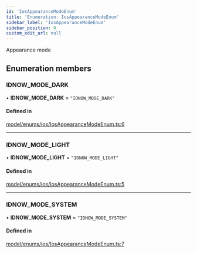```yaml
---
id: 'IosAppearanceModeEnum'
title: 'Enumeration: IosAppearanceModeEnum'
sidebar_label: 'IosAppearanceModeEnum'
sidebar_position: 0
custom_edit_url: null
---
```


Appearance mode

## Enumeration members

### IDNOW_MODE_DARK

• **IDNOW_MODE_DARK** = `"IDNOW_MODE_DARK"`

#### Defined in

[model/enums/ios/IosAppearanceModeEnum.ts:6](https://github.com/tokenstreet-tech/react-native-idnow-videoident/blob/ab5f05b/src/model/enums/ios/IosAppearanceModeEnum.ts#L6)

---

### IDNOW_MODE_LIGHT

• **IDNOW_MODE_LIGHT** = `"IDNOW_MODE_LIGHT"`

#### Defined in

[model/enums/ios/IosAppearanceModeEnum.ts:5](https://github.com/tokenstreet-tech/react-native-idnow-videoident/blob/ab5f05b/src/model/enums/ios/IosAppearanceModeEnum.ts#L5)

---

### IDNOW_MODE_SYSTEM

• **IDNOW_MODE_SYSTEM** = `"IDNOW_MODE_SYSTEM"`

#### Defined in

[model/enums/ios/IosAppearanceModeEnum.ts:7](https://github.com/tokenstreet-tech/react-native-idnow-videoident/blob/ab5f05b/src/model/enums/ios/IosAppearanceModeEnum.ts#L7)
